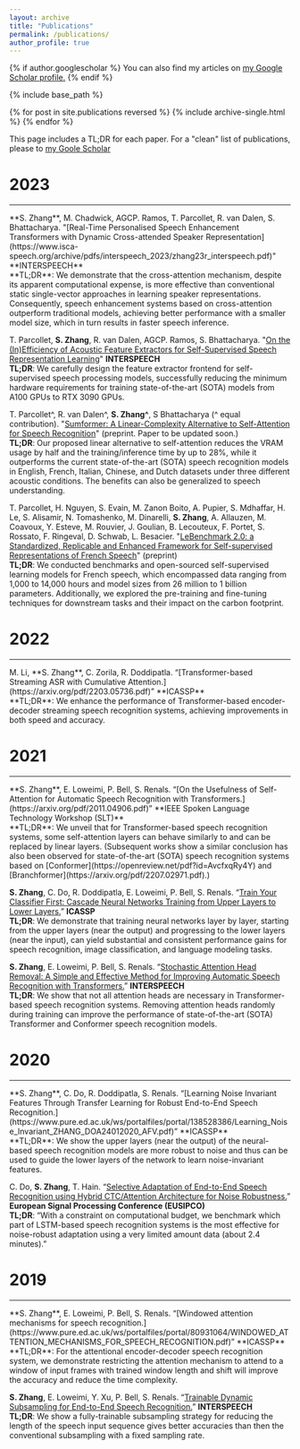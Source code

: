 ```yaml
---
layout: archive
title: "Publications"
permalink: /publications/
author_profile: true
---
```


{% if author.googlescholar %}
  You can also find my articles on <u><a href="{{author.googlescholar}}">my Google Scholar profile</a>.</u>
{% endif %}

{% include base_path %}

{% for post in site.publications reversed %}
  {% include archive-single.html %}
{% endfor %}

This page includes a TL;DR for each paper. For a "clean" list of publications, please to [my Goole Scholar](https://scholar.google.com/citations?hl=en&user=ZK1dMoYAAAAJ&view_op=list_works) 

<h1>2023</h1>
<hr/>
**S. Zhang**, M. Chadwick, AGCP. Ramos, T. Parcollet, R. van Dalen, S. Bhattacharya. "[Real-Time Personalised Speech Enhancement Transformers with Dynamic
Cross-attended Speaker Representation](https://www.isca-speech.org/archive/pdfs/interspeech_2023/zhang23r_interspeech.pdf)" **INTERSPEECH**
<br/>**TL;DR**: We demonstrate that the cross-attention mechanism, despite its apparent computational expense, is more effective than conventional static single-vector approaches in learning speaker representations. Consequently, speech enhancement systems based on cross-attention outperform traditional models, achieving better performance with a smaller model size, which in turn results in faster speech inference.

T. Parcollet, **S. Zhang**, R. van Dalen, AGCP. Ramos, S. Bhattacharya. "[On the (In)Efficiency of Acoustic Feature Extractors for
Self-Supervised Speech Representation Learning](https://hal.science/hal-04116371/document)" **INTERSPEECH**
<br/>**TL;DR**: We carefully design the feature extractor frontend for self-supervised speech processing models, successfully reducing the minimum hardware requirements for training state-of-the-art (SOTA) models from A100 GPUs to RTX 3090 GPUs.

T. Parcollet^, R. van Dalen^, **S. Zhang^**, S Bhattacharya (^ equal contribution). "[Sumformer: A Linear-Complexity Alternative to
Self-Attention for Speech Recognition](https://arxiv.org/pdf/2307.07421.pdf)" (preprint. Paper to be updated soon.)
<br/>**TL;DR**: Our proposed linear alternative to self-attention reduces the VRAM usage by half and the training/inference time by up to 28%, while it outperforms the current state-of-the-art (SOTA) speech recognition models in English, French, Italian, Chinese, and Dutch datasets under three different acoustic conditions. The benefits can also be generalized to speech understanding.

T. Parcollet, H. Nguyen, S. Evain, M. Zanon Boito, A. Pupier, S. Mdhaffar, H. Le, S. Alisamir, N. Tomashenko, M. Dinarelli, **S. Zhang**, A. Allauzen, M. Coavoux, Y. Esteve, M. Rouvier, J. Goulian, B. Lecouteux, F. Portet, S. Rossato, F. Ringeval, D. Schwab, L. Besacier. "[LeBenchmark 2.0: a Standardized, Replicable and Enhanced Framework for
Self-supervised Representations of French Speech](https://arxiv.org/pdf/2309.05472.pdf)" (preprint)
<br/>**TL;DR**: We conducted benchmarks and open-sourced self-supervised learning models for French speech, which encompassed data ranging from 1,000 to 14,000 hours and model sizes from 26 million to 1 billion parameters. Additionally, we explored the pre-training and fine-tuning techniques for downstream tasks and their impact on the carbon footprint.


# 2022
<hr/>
M. Li, **S. Zhang**, C. Zorila, R. Doddipatla. “[Transformer-based Streaming ASR with Cumulative Attention.](https://arxiv.org/pdf/2203.05736.pdf)” **ICASSP**
<br/>**TL;DR**: We enhance the performance of Transformer-based encoder-decoder streaming speech recognition systems, achieving improvements in both speed and accuracy.

# 2021
<hr/>
**S. Zhang**, E. Loweimi, P. Bell, S. Renals. “[On the Usefulness of Self-Attention for Automatic Speech Recognition with Transformers.](https://arxiv.org/pdf/2011.04906.pdf)” **IEEE Spoken Language Technology Workshop (SLT)**
<br/>**TL;DR**: We unveil that for Transformer-based speech recognition systems, some self-attention layers can behave similarly to and can be replaced by linear layers. (Subsequent works show a similar conclusion has also been observed for state-of-the-art (SOTA) speech recognition systems based on [Conformer](https://openreview.net/pdf?id=AvcfxqRy4Y) and [Branchformer](https://arxiv.org/pdf/2207.02971.pdf).)

**S. Zhang**, C. Do, R. Doddipatla, E. Loweimi, P. Bell, S. Renals. “[Train Your Classifier First: Cascade Neural Networks Training from Upper Layers to Lower Layers.](https://arxiv.org/pdf/2102.04697.pdf)” **ICASSP**
<br/>**TL;DR**: We demonstrate that training neural networks layer by layer, starting from the upper layers (near the output) and progressing to the lower layers (near the input), can yield substantial and consistent performance gains for speech recognition, image classification, and language modeling tasks.

**S. Zhang**, E. Loweimi, P. Bell, S. Renals. “[Stochastic Attention Head Removal: A Simple and Effective Method for Improving Automatic Speech Recognition with Transformers.](https://arxiv.org/pdf/2011.04004v1.pdf)” **INTERSPEECH**
<br/>**TL;DR**: We show that not all attention heads are necessary in Transformer-based speech recognition systems. Removing attention heads randomly during training can improve the performance of state-of-the-art (SOTA) Transformer and Conformer speech recognition models. 
   
# 2020
<hr/>
**S. Zhang**, C. Do, R. Doddipatla, S. Renals. “[Learning Noise Invariant Features Through Transfer Learning for Robust End-to-End Speech Recognition.](https://www.pure.ed.ac.uk/ws/portalfiles/portal/138528386/Learning_Noise_Invariant_ZHANG_DOA24012020_AFV.pdf)” **ICASSP**
<br/>**TL;DR**: We show the upper layers (near the output) of the neural-based speech recognition models are more robust to noise and thus can be used to guide the lower layers of the network to learn noise-invariant features.

C. Do, **S. Zhang**, T. Hain. “[Selective Adaptation of End-to-End Speech Recognition using Hybrid CTC/Attention Architecture for Noise Robustness.](https://eurasip.org/Proceedings/Eusipco/Eusipco2020/pdfs/0000321.pdf)” **European Signal Processing Conference (EUSIPCO)**
<br/>**TL;DR**: “With a constraint on computational budget, we benchmark which part of LSTM-based speech recognition systems is the most effective for noise-robust adaptation using a very limited amount data (about 2.4 minutes).”

# 2019
<hr/>
**S. Zhang**, E. Loweimi, P. Bell, S. Renals. “[Windowed attention mechanisms for speech recognition.](https://www.pure.ed.ac.uk/ws/portalfiles/portal/80931064/WINDOWED_ATTENTION_MECHANISMS_FOR_SPEECH_RECOGNITION.pdf)” **ICASSP**
<br/>**TL;DR**: For the attentional encoder-decoder speech recognition system, we demonstrate restricting the attention mechanism to attend to a window of input frames with trained window length and shift will improve the accuracy and reduce the time complexity.  

**S. Zhang**, E. Loweimi, Y. Xu, P. Bell, S. Renals. “[Trainable Dynamic Subsampling for End-to-End Speech Recognition.](https://www.isca-speech.org/archive/pdfs/interspeech_2019/zhang19d_interspeech.pdf)” **INTERSPEECH**
<br/>**TL;DR**: We show a fully-trainable subsampling strategy for reducing the length of the speech input sequence gives better accuracies than then the conventional subsampling with a fixed sampling rate.

